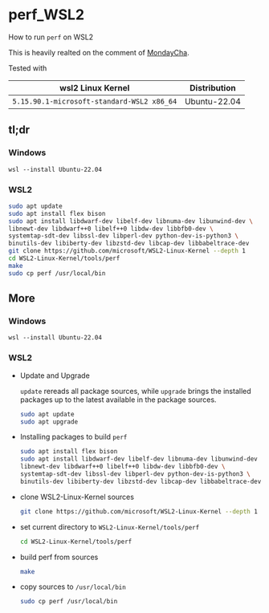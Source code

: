# perf_WSL2

How to run `perf` on WSL2

This is heavily realted on the comment of [MondayCha](https://gist.github.com/abel0b/b1881e41b9e1c4b16d84e5e083c38a13?permalink_comment_id=4532886#gistcomment-4532886).

Tested with

| wsl2 Linux Kernel | Distribution |
| --- | --- |
| `5.15.90.1-microsoft-standard-WSL2 x86_64` | Ubuntu-22.04 |

## tl;dr

### Windows

```pwsh
wsl --install Ubuntu-22.04
```

### WSL2

```bash
sudo apt update
sudo apt install flex bison 
sudo apt install libdwarf-dev libelf-dev libnuma-dev libunwind-dev \
libnewt-dev libdwarf++0 libelf++0 libdw-dev libbfb0-dev \
systemtap-sdt-dev libssl-dev libperl-dev python-dev-is-python3 \
binutils-dev libiberty-dev libzstd-dev libcap-dev libbabeltrace-dev
git clone https://github.com/microsoft/WSL2-Linux-Kernel --depth 1
cd WSL2-Linux-Kernel/tools/perf
make
sudo cp perf /usr/local/bin
```

## More

### Windows

```pwsh
wsl --install Ubuntu-22.04
```

### WSL2

* Update and Upgrade

  `update` rereads all package sources, while `upgrade` brings the installed packages up to the latest available in the package sources.

  ```bash
  sudo apt update
  sudo apt upgrade
  ```

* Installing packages to build `perf`

  ```bash
  sudo apt install flex bison 
  sudo apt install libdwarf-dev libelf-dev libnuma-dev libunwind-dev \
  libnewt-dev libdwarf++0 libelf++0 libdw-dev libbfb0-dev \
  systemtap-sdt-dev libssl-dev libperl-dev python-dev-is-python3 \
  binutils-dev libiberty-dev libzstd-dev libcap-dev libbabeltrace-dev
  ```

* clone WSL2-Linux-Kernel sources
  ```bash
  git clone https://github.com/microsoft/WSL2-Linux-Kernel --depth 1
  ```

* set current directory to `WSL2-Linux-Kernel/tools/perf`
  ```bash
  cd WSL2-Linux-Kernel/tools/perf
  ```

* build perf from sources
  ```bash
  make
  ```
  
* copy sources to `/usr/local/bin`
  ```bash
  sudo cp perf /usr/local/bin
  ```
